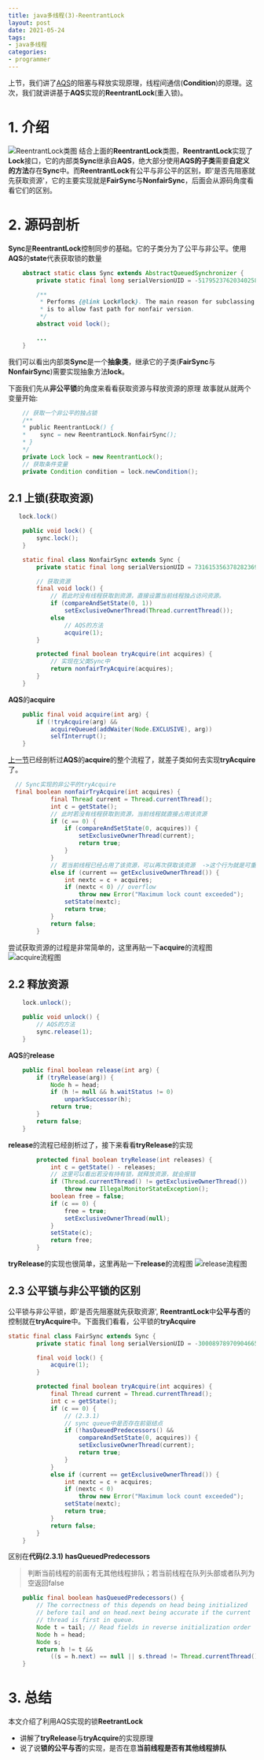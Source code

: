 ```yaml
---
title: java多线程(3)-ReentrantLock
layout: post
date: 2021-05-24
tags: 
- java多线程
categories:
- programmer
---  
```

上节，我们讲了[AQS](https://www.cnblogs.com/ukyu/p/14775600.html)的阻塞与释放实现原理，线程间通信(**Condition**)的原理。这次，我们就讲讲基于**AQS**实现的**ReentrantLock**(重入锁)。

<!-- more -->

# 1. 介绍
![ReentrantLock类图](https://raw.githubusercontent.com/uk403/diagrams/main/blog/2021-05-24-ReentrantLock/ReentrantLock%E7%B1%BB%E5%9B%BE.png)
结合上面的**ReentrantLock**类图，**ReentrantLock**实现了**Lock**接口，它的内部类**Sync**继承自**AQS**，绝大部分使用**AQS的子类**需要**自定义的方法**存在**Sync**中。而**ReentrantLock**有公平与非公平的区别，即'是否先阻塞就先获取资源'，它的主要实现就是**FairSync**与**NonfairSync**，后面会从源码角度看看它们的区别。

# 2. 源码剖析
**Sync**是**ReentrantLock**控制同步的基础。它的子类分为了公平与非公平。使用**AQS**的**state**代表获取锁的数量
```java
    abstract static class Sync extends AbstractQueuedSynchronizer {
        private static final long serialVersionUID = -5179523762034025860L;

        /**
         * Performs {@link Lock#lock}. The main reason for subclassing
         * is to allow fast path for nonfair version.
         */
        abstract void lock();

        ...
    }
```
我们可以看出内部类**Sync**是一个**抽象类**，继承它的子类(**FairSync**与**NonfairSync**)需要实现抽象方法**lock**。

下面我们先从**非公平锁**的角度来看看获取资源与释放资源的原理
故事就从就两个变量开始:
```java
    // 获取一个非公平的独占锁
    /**
    * public ReentrantLock() {
    *    sync = new ReentrantLock.NonfairSync();
    * }
    */
    private Lock lock = new ReentrantLock();
    // 获取条件变量
    private Condition condition = lock.newCondition();
```



## 2.1 上锁(获取资源)
```java
   lock.lock()
```

```java
    public void lock() {
        sync.lock();
    }
```

```java
    static final class NonfairSync extends Sync {
        private static final long serialVersionUID = 7316153563782823691L;

        // 获取资源
        final void lock() {
            // 若此时没有线程获取到资源，直接设置当前线程独占访问资源。
            if (compareAndSetState(0, 1))
                setExclusiveOwnerThread(Thread.currentThread());
            else
                // AQS的方法
                acquire(1);
        }

        protected final boolean tryAcquire(int acquires) {
            // 实现在父类Sync中
            return nonfairTryAcquire(acquires);
        }
    }
```

**AQS**的**acquire**
```java
    public final void acquire(int arg) {
        if (!tryAcquire(arg) &&
            acquireQueued(addWaiter(Node.EXCLUSIVE), arg))
            selfInterrupt();
    }

```
[上一节](https://www.cnblogs.com/ukyu/p/14775600.html)已经剖析过**AQS**的**acquire**的整个流程了，就差子类如何去实现**tryAcquire**了。

```java
  // Sync实现的非公平的tryAcquire
  final boolean nonfairTryAcquire(int acquires) {
            final Thread current = Thread.currentThread();
            int c = getState();
            // 此时若没有线程获取到资源，当前线程就直接占用该资源
            if (c == 0) {
                if (compareAndSetState(0, acquires)) {
                    setExclusiveOwnerThread(current);
                    return true;
                }
            }
            // 若当前线程已经占用了该资源，可以再次获取该资源  ->这个行为就是可重入锁的支撑
            else if (current == getExclusiveOwnerThread()) {
                int nextc = c + acquires;
                if (nextc < 0) // overflow
                    throw new Error("Maximum lock count exceeded");
                setState(nextc);
                return true;
            }
            return false;
        }
```
尝试获取资源的过程是非常简单的，这里再贴一下**acquire**的流程图
![acquire流程图](https://raw.githubusercontent.com/uk403/diagrams/main/blog/2021-05-21-AQS/acquire%E6%B5%81%E7%A8%8B%E5%9B%BE.png)

## 2.2 释放资源
```java
    lock.unlock();
```

```java
    public void unlock() {
        // AQS的方法
        sync.release(1);
    }
```

**AQS**的**release**
```java
    public final boolean release(int arg) {
        if (tryRelease(arg)) {
            Node h = head;
            if (h != null && h.waitStatus != 0)
                unparkSuccessor(h);
            return true;
        }
        return false;
    }
```

**release**的流程已经剖析过了，接下来看看**tryRelease**的实现
```java
        protected final boolean tryRelease(int releases) {
            int c = getState() - releases;
            // 这里可以看出若没有持有锁，就释放资源，就会报错
            if (Thread.currentThread() != getExclusiveOwnerThread())
                throw new IllegalMonitorStateException();
            boolean free = false;
            if (c == 0) {
                free = true;
                setExclusiveOwnerThread(null);
            }
            setState(c);
            return free;
        }
```

**tryRelease**的实现也很简单，这里再贴一下**release**的流程图
![release流程图](https://raw.githubusercontent.com/uk403/diagrams/main/blog/2021-05-21-AQS/release%E6%B5%81%E7%A8%8B%E5%9B%BE.png)
## 2.3 公平锁与非公平锁的区别
公平锁与非公平锁，即'是否先阻塞就先获取资源', **ReentrantLock**中**公平与否**的控制就在**tryAcquire**中。下面我们看看，公平锁的**tryAcquire**
```java
static final class FairSync extends Sync {
        private static final long serialVersionUID = -3000897897090466540L;

        final void lock() {
            acquire(1);
        }

        protected final boolean tryAcquire(int acquires) {
            final Thread current = Thread.currentThread();
            int c = getState();
            if (c == 0) {
                // (2.3.1)
                // sync queue中是否存在前驱结点
                if (!hasQueuedPredecessors() &&
                    compareAndSetState(0, acquires)) {
                    setExclusiveOwnerThread(current);
                    return true;
                }
            }
            else if (current == getExclusiveOwnerThread()) {
                int nextc = c + acquires;
                if (nextc < 0)
                    throw new Error("Maximum lock count exceeded");
                setState(nextc);
                return true;
            }
            return false;
        }
    }
```
区别在**代码(2.3.1)**
**hasQueuedPredecessors**
> 判断当前线程的前面有无其他线程排队；若当前线程在队列头部或者队列为空返回false
```java
    public final boolean hasQueuedPredecessors() {
        // The correctness of this depends on head being initialized
        // before tail and on head.next being accurate if the current
        // thread is first in queue.
        Node t = tail; // Read fields in reverse initialization order
        Node h = head;
        Node s;
        return h != t &&
            ((s = h.next) == null || s.thread != Thread.currentThread());
    }
```

# 3. 总结
本文介绍了利用AQS实现的锁**ReetrantLock**
* 讲解了**tryRelease**与**tryAcquire**的实现原理
* 说了说**锁的公平与否**的实现，是否在意**当前线程是否有其他线程排队**
